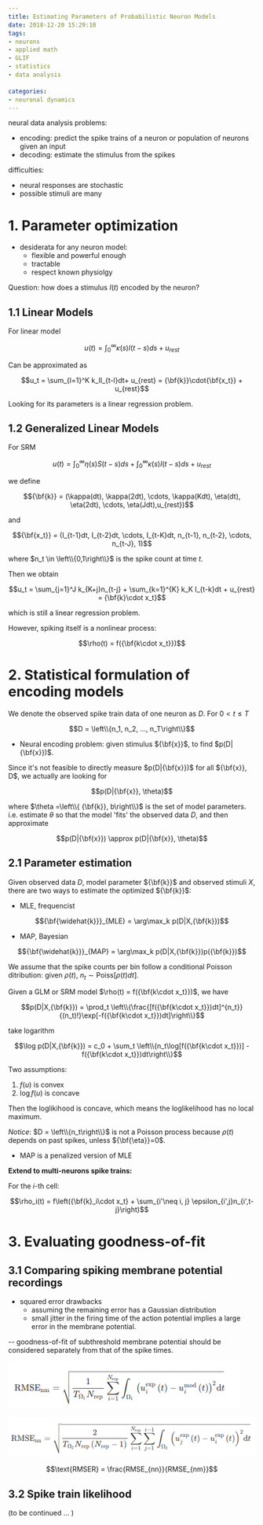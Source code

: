 ```yaml
---
title: Estimating Parameters of Probabilistic Neuron Models
date: 2018-12-20 15:29:10
tags:
- neurons
- applied math
- GLIF 
- statistics
- data analysis

categories:
- neuronal dynamics
---
```


neural data analysis problems:
- encoding: predict the spike trains of a neuron or population of neurons given an input
- decoding: estimate the stimulus from the spikes 

difficulties:
- neural responses are stochastic
- possible stimuli are many

# 1. Parameter optimization

- desiderata for any neuron model:
  - flexible and powerful enough
  - tractable
  - respect known physiolgy

Question: how does a stimulus $I(t)$ encoded by the neuron?

## 1.1 Linear Models

For linear model

$$u(t) = \int_{0}^{\infty} \kappa(s) I(t-s)ds + u_{rest}$$

Can be approximated as

$$u_t = \sum_{l=1}^K k_lI_{t-l}dt+ u_{rest}  = {\bf{k}}\cdot{\bf{x_t}} + u_{rest}$$

Looking for its parameters is a linear regression problem. 

## 1.2 Generalized Linear Models

For SRM 

$$u(t) = \int_{0}^{\infty} \eta(s) S(t-s)ds + \int_{0}^{\infty} \kappa(s) I(t-s)ds + u_{rest}$$

we define 

$${\bf{k}} = (\kappa(dt), \kappa(2dt), \cdots, \kappa(Kdt), \eta(dt), \eta(2dt), \cdots, \eta(Jdt),u_{rest})$$

and 

$${\bf{x_t}} = (I_{t-1}dt, I_{t-2}dt, \cdots, I_{t-K}dt, n_{t-1}, n_{t-2}, \cdots, n_{t-J}, 1)$$

where $n_t \in \left\\{0,1\right\\}$ is the spike count at time $t$.

Then we obtain

$$u_t = \sum_{j=1}^J k_{K+j}n_{t-j} + \sum_{k=1}^{K} k_K I_{t-k}dt + u_{rest} = {\bf{k}\cdot x_t}$$ 

which is still a linear regression problem. 

However, spiking itself is a nonlinear process:

$$\rho(t) = f({\bf{k\cdot x_t}})$$

# 2. Statistical formulation of encoding models

We denote the observed spike train data of one neuron as $D$. For $0<t\leq T$

$$D = \left\\{n_1, n_2, ..., n_T\right\\}$$

- Neural encoding problem:
given stimulus ${\bf{x}}$, to find $p(D|{\bf{x}})$. 

Since it's not feasible to directly measure $p(D|{\bf{x}})$ for all ${\bf{x}}, D$, we actually are looking for 

$$p(D|{\bf{x}}, \theta)$$

 where $\theta =\left\\{ {\bf{k}}, b\right\\}$ is the set of model parameters. i.e. estimate $\theta$ so that the model 'fits' the observed data $D$, and then approximate

$$p(D|{\bf{x}}) \approx p(D|{\bf{x}}, \theta)$$

## 2.1 Parameter estimation

Given observed data $D$, model parameter ${\bf{k}}$ and observed stimuli $X$, there are two ways to estimate the optimized ${\bf{k}}$:

- MLE, frequencist

$${\bf{\widehat{k}}}_{MLE} = \arg\max_k p(D|X,{\bf{k}})$$

- MAP, Bayesian

$${\bf{\widehat{k}}}_{MAP} = \arg\max_k p(D|X,{\bf{k}})p({\bf{k}})$$

We assume that the spike counts per bin follow a conditional Poisson ditribution: given $\rho(t)$, $n_t \sim \text{Poiss}[\rho(t)dt]$.

Given a GLM or SRM model $\rho(t) = f({\bf{k\cdot x_t}})$, we have 

$$p(D|X,{\bf{k}}) = \prod_t \left\\{\frac{[f({\bf{k\cdot x_t}})dt]^{n_t}}{(n_t)!}\exp[-f({\bf{k\cdot x_t}})dt]\right\\}$$

take logarithm

$$\log p(D|X,{\bf{k}}) = c_0 + \sum_t \left\\{n_t\log[f({\bf{k\cdot x_t}})] - f({\bf{k\cdot x_t}})dt\right\\}$$

Two assumptions:

1. $f(u)$ is convex
2. $\log f(u)$ is concave

Then the loglikihood is concave, which means the loglikelihood has no local maximum. 

_Notice_: $D = \left\\{n_t\right\\}$ is not a Poisson process because $\rho(t)$ depends on past spikes, unless ${\bf{\eta}}=0$. 

- MAP is a penalized version of MLE

**Extend to multi-neurons spike trains:**

For the $i$-th cell:

$$\rho_i(t) = f\left({\bf{k}_i\cdot x_t} + \sum_{i'\neq i, j} \epsilon_{i',j}n_{i',t-j}\right)$$

# 3. Evaluating goodness-of-fit

## 3.1 Comparing spiking membrane potential recordings

- squared error drawbacks
  - assuming the remaining error has a Gaussian distribution
  - small jitter in the firing time of the action potential implies a large error in the membrane potential.

-- goodness-of-fit of subthreshold membrane potential should be considered separately from that of the spike times. 


![](https://raw.githubusercontent.com/hengjiwang/hengjiwang.github.io/hexo/blog_figures/RMSEnm.png)

![](https://raw.githubusercontent.com/hengjiwang/hengjiwang.github.io/hexo/blog_figures/RMSEnn.png)

$$\text{RMSER} = \frac{RMSE_{nn}}{RMSE_{nm}}$$

## 3.2 Spike train likelihood

(to be continued ... )